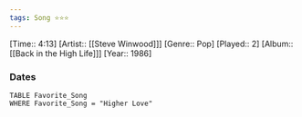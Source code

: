 ```yaml
---
tags: Song ⭐⭐⭐ 
---
```

[Time:: 4:13]
[Artist:: [[Steve Winwood]]]
[Genre:: Pop]
[Played:: 2]
[Album:: [[Back in the High Life]]]
[Year:: 1986]
### Dates
````dataview
TABLE Favorite_Song
WHERE Favorite_Song = "Higher Love"
````